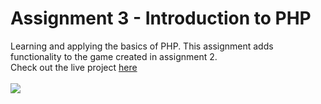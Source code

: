 # Assignment 3 - Introduction to PHP
Learning and applying the basics of PHP. This assignment adds functionality to the game created in assignment 2.<br>
Check out the live project [here](http://webdev.cse.msu.edu/~delfuoc1/step3/welcome.php)
<br><br> <img src="https://i.imgur.com/U0wMTt8.png"><br>
